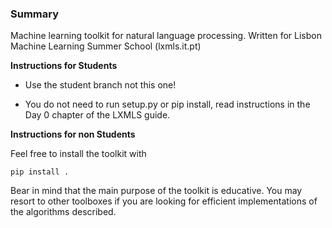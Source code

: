 ### Summary

Machine learning toolkit for natural language processing. Written for Lisbon Machine Learning Summer School (lxmls.it.pt)

**Instructions for Students**

* Use the student branch not this one! 

* You do not need to run setup.py or pip install, read instructions in the Day 0 chapter of the LXMLS guide.


**Instructions for non Students**

Feel free to install the toolkit with 

    pip install .

Bear in mind that the main purpose of the toolkit is educative. You may resort 
to other toolboxes if you are looking for efficient implementations of the 
algorithms described.
